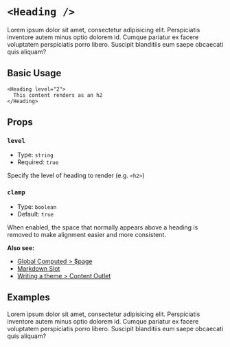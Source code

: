 # `<Heading />`

Lorem ipsum dolor sit amet, consectetur adipisicing elit. Perspiciatis inventore autem minus optio dolorem id. Cumque pariatur ex facere voluptatem perspiciatis porro libero. Suscipit blanditiis eum saepe obcaecati quis aliquam?

## Basic Usage

```vue
<Heading level="2">
  This content renders as an h2
</Heading>
```

## Props

### `level`

- Type: `string`
- Required: `true`

Specify the level of heading to render (e.g. `<h2>`)

### `clamp`

- Type: `boolean`
- Default: `true`

When enabled, the space that normally appears above a heading is removed to make alignment easier and more consistent.

**Also see:**

- [Global Computed > \$page](./global-computed.md#page)
- [Markdown Slot](./markdown-slot.md)
- [Writing a theme > Content Outlet](../theme/writing-a-theme.md#content-outlet)

## Examples

Lorem ipsum dolor sit amet, consectetur adipisicing elit. Perspiciatis inventore autem minus optio dolorem id. Cumque pariatur ex facere voluptatem perspiciatis porro libero. Suscipit blanditiis eum saepe obcaecati quis aliquam?
